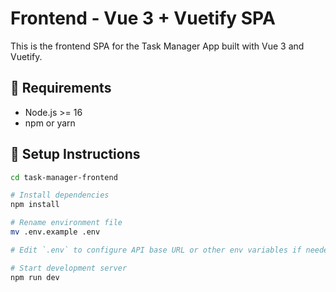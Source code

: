 # Frontend - Vue 3 + Vuetify SPA

This is the frontend SPA for the Task Manager App built with Vue 3 and Vuetify.

## 🔧 Requirements

- Node.js >= 16
- npm or yarn

## 🚀 Setup Instructions

```bash
cd task-manager-frontend

# Install dependencies
npm install

# Rename environment file
mv .env.example .env

# Edit `.env` to configure API base URL or other env variables if needed

# Start development server
npm run dev
